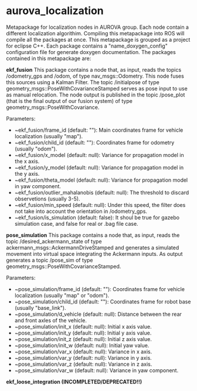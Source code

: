 # aurova_localization
Metapackage for localization nodes in AUROVA group. Each node contain a different localization algorithim. Compiling this metapackage into ROS will compile all the packages at once. This metapackage is grouped as a project for eclipse C++. Each package contains a "name_doxygen_config" configuration file for generate doxygen documentation. The packages contained in this metapackage are:

**ekf_fusion**
This package contains a node that, as input, reads the topics /odometry_gps and /odom, of type nav_msgs::Odometry. This node fuses this sources using a Kalman Filter. The topic /initialpose of type geometry_msgs::PoseWithCovarianceStamped serves as pose input to use as manual relocation. The node output is published in the topic /pose_plot (that is the final output of our fusion system) of type geometry_msgs::PoseWithCovariance.

Parameters:
* ~ekf_fusion/frame_id (default: ""): Main coordinates frame for vehicle localization (usually "map").
* ~ekf_fusion/child_id (default: ""): Coordinates frame for odometry (usually "odom").
* ~ekf_fusion/x_model (default: null): Variance for propagation model in the x axis.
* ~ekf_fusion/y_model (default: null): Variance for propagation model in the y axis.
* ~ekf_fusion/theta_model (default: null): Variance for propagation model in yaw component.
* ~ekf_fusion/outlier_mahalanobis (default: null): The threshold to discard observetions (usually 3-5).
* ~ekf_fusion/min_speed (default: null): Under this speed, the filter does not take into account the orientation in /odometry_gps.
* ~ekf_fusion/is_simulation (default: false): It shoul be true for gazebo simulation case, and false for real or .bag file case.

**pose_simulation**
This package contains a node that, as input, reads the topic /desired_ackermann_state of type ackermann_msgs::AckermannDriveStamped and generates a simulated movement into virtual space integrating the Ackermann inputs. As output generates a topic /pose_sim of type geometry_msgs::PoseWithCovarianceStamped.

Parameters:
* ~pose_simulation/frame_id (default: ""): Coordinates frame for vehicle localization (usually "map" or "odom").
* ~pose_simulation/child_id (default: ""): Coordinates frame for robot base (usually "base_link").
* ~pose_simulation/d_vehicle (default: null): Distance between the rear and front axles of the vehicle.
* ~pose_simulation/init_x (default: null): Initial x axis value. 
* ~pose_simulation/init_y (default: null): Initial y axis value.
* ~pose_simulation/init_z (default: null): Initial z axis value.
* ~pose_simulation/init_w (default: null): Initial yaw value.
* ~pose_simulation/var_x (default: null): Variance in x axis.
* ~pose_simulation/var_y (default: null): Variance in y axis.
* ~pose_simulation/var_z (default: null): Variance in z axis.
* ~pose_simulation/var_w (default: null): Variance in yaw component. 

**ekf_loose_integration (INCOMPLETED/DEPRECATED!!)**  
